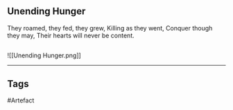 ## Unending Hunger
They roamed, they fed, they grew,
Killing as they went,
Conquer though they may,
Their hearts will never be content.
## 
![[Unending Hunger.png]]

---
## Tags
#Artefact